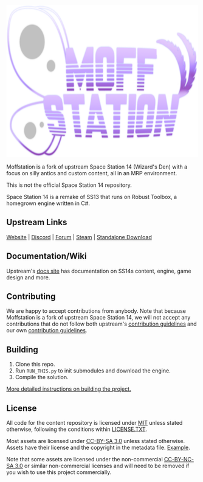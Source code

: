 <p align="center"> <img alt="Moff Station" height="400" src="https://raw.githubusercontent.com/moff-station/moff-station-14/021b361c1c512675ca61592108ec87093d1f28b0/Resources/Textures/_Moffstation/Logo/logo.png" /></p>

Moffstation is a fork of upstream Space Station 14 (Wizard's Den) with a focus on silly antics and custom content, all in an MRP environment.

This is not the official Space Station 14 repository.

Space Station 14 is a remake of SS13 that runs on Robust Toolbox, a homegrown engine written in C#.

## Upstream Links

[Website](https://spacestation14.io/) | [Discord](https://discord.ss14.io/) | [Forum](https://forum.spacestation14.io/) | [Steam](https://store.steampowered.com/app/1255460/Space_Station_14/) | [Standalone Download](https://spacestation14.io/about/nightlies/)

## Documentation/Wiki

Upstream's [docs site](https://docs.spacestation14.io/) has documentation on SS14s content, engine, game design and more.

## Contributing

We are happy to accept contributions from anybody. Note that because Moffstation is a fork of upstream Space Station 14, we will not accept any contributions that do not follow both upstream's [contribution guidelines](https://docs.spacestation14.com/en/general-development/codebase-info/pull-request-guidelines.html) and our own [contribution guidelines](CONTRIBUTING.md).

## Building

1. Clone this repo.
2. Run `RUN_THIS.py` to init submodules and download the engine.
3. Compile the solution.

[More detailed instructions on building the project.](https://docs.spacestation14.com/en/general-development/setup.html)

## License

All code for the content repository is licensed under [MIT](https://github.com/moff-station/moff-station-14/blob/master/LICENSE.TXT) unless stated otherwise, following the conditions within [LICENSE.TXT](https://raw.githubusercontent.com/moff-station/moff-station-14/refs/heads/master/LICENSE.TXT).

Most assets are licensed under [CC-BY-SA 3.0](https://creativecommons.org/licenses/by-sa/3.0/) unless stated otherwise. Assets have their license and the copyright in the metadata file. [Example](https://github.com/space-wizards/space-station-14/blob/master/Resources/Textures/Objects/Tools/crowbar.rsi/meta.json).

Note that some assets are licensed under the non-commercial [CC-BY-NC-SA 3.0](https://creativecommons.org/licenses/by-nc-sa/3.0/) or similar non-commercial licenses and will need to be removed if you wish to use this project commercially.
